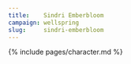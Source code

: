 ```yaml
---
title:    Sindri Emberbloom
campaign: wellspring
slug:     sindri-emberbloom
---
```


{% include pages/character.md %}

